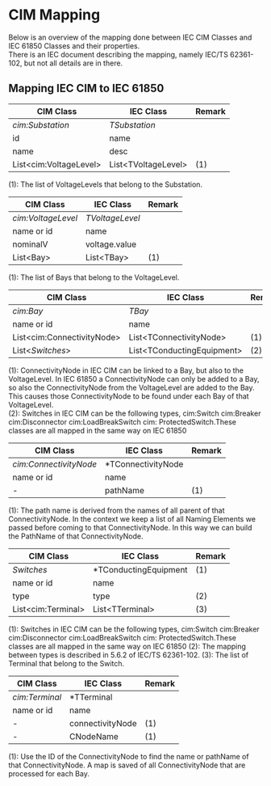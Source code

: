 <!--
SPDX-FileCopyrightText: 2021 Alliander N.V.

SPDX-License-Identifier: Apache-2.0
-->

# CIM Mapping

Below is an overview of the mapping done between IEC CIM Classes and IEC 61850 Classes and their properties.  
There is an IEC document describing the mapping, namely IEC/TS 62361-102, but not all details are in there.

## Mapping IEC CIM to IEC 61850

| CIM Class                        | IEC Class                        | Remark    |
| -------------------------------- | -------------------------------- | --------- |
| *cim:Substation*                 | *TSubstation*                    |           |
| id                               | name                             |           |
| name                             | desc                             |           |
| List&lt;cim:VoltageLevel&gt;     | List&lt;TVoltageLevel&gt;        | (1)       |

(1): The list of VoltageLevels that belong to the Substation.

| CIM Class                        | IEC Class                        | Remark    |
| -------------------------------- | -------------------------------- | --------- |
| *cim:VoltageLevel*               | *TVoltageLevel*                  |           |
| name or id                       | name                             |           |
| nominalV                         | voltage.value                    |           |
| List&lt;Bay&gt;                  | List&lt;TBay&gt;                 | (1)       |

(1): The list of Bays that belong to the VoltageLevel.

| CIM Class                        | IEC Class                        | Remark    |
| -------------------------------- | -------------------------------- | --------- |
| *cim:Bay*                        | *TBay*                           |           |
| name or id                       | name                             |           |
| List&lt;cim:ConnectivityNode&gt; | List&lt;TConnectivityNode&gt;    | (1)       |
| List&lt;*Switches*&gt;           | List&lt;TConductingEquipment&gt; | (2)       |

(1): ConnectivityNode in IEC CIM can be linked to a Bay, but also to the VoltageLevel. In IEC 61850 a ConnectivityNode
can only be added to a Bay, so also the ConnectivityNode from the VoltageLevel are added to the Bay. This causes those
ConnectivityNode to be found under each Bay of that VoltageLevel.  
(2): Switches in IEC CIM can be the following types, cim:Switch cim:Breaker cim:Disconnector cim:LoadBreakSwitch cim:
ProtectedSwitch.These classes are all mapped in the same way on IEC 61850

| CIM Class                        | IEC Class                        | Remark    |
| -------------------------------- | -------------------------------- | --------- |
| *cim:ConnectivityNode*           | *TConnectivityNode               |           |
| name or id                       | name                             |           |
| -                                | pathName                         | (1)       |

(1): The path name is derived from the names of all parent of that ConnectivityNode. In the context we keep a list of
all Naming Elements we passed before coming to that ConnectivityNode. In this way we can build the PathName of that
ConnectivityNode.

| CIM Class                        | IEC Class                        | Remark    |
| -------------------------------- | -------------------------------- | --------- |
| *Switches*                       | *TConductingEquipment            | (1)       |
| name or id                       | name                             |           |
| type                             | type                             | (2)       |
| List&lt;cim:Terminal&gt;         | List&lt;TTerminal&gt;            | (3)       |

(1): Switches in IEC CIM can be the following types, cim:Switch cim:Breaker cim:Disconnector cim:LoadBreakSwitch cim:
ProtectedSwitch.These classes are all mapped in the same way on IEC 61850
(2): The mapping between types is described in 5.6.2 of IEC/TS 62361-102.
(3): The list of Terminal that belong to the Switch.

| CIM Class                        | IEC Class                        | Remark    |
| -------------------------------- | -------------------------------- | --------- |
| *cim:Terminal*                   | *TTerminal                       |           |
| name or id                       | name                             |           |
| -                                | connectivityNode                 | (1)       |
| -                                | CNodeName                        | (1)       |

(1): Use the ID of the ConnectivityNode to find the name or pathName of that ConnectivityNode. A map is saved of all
ConnectivityNode that are processed for each Bay.
